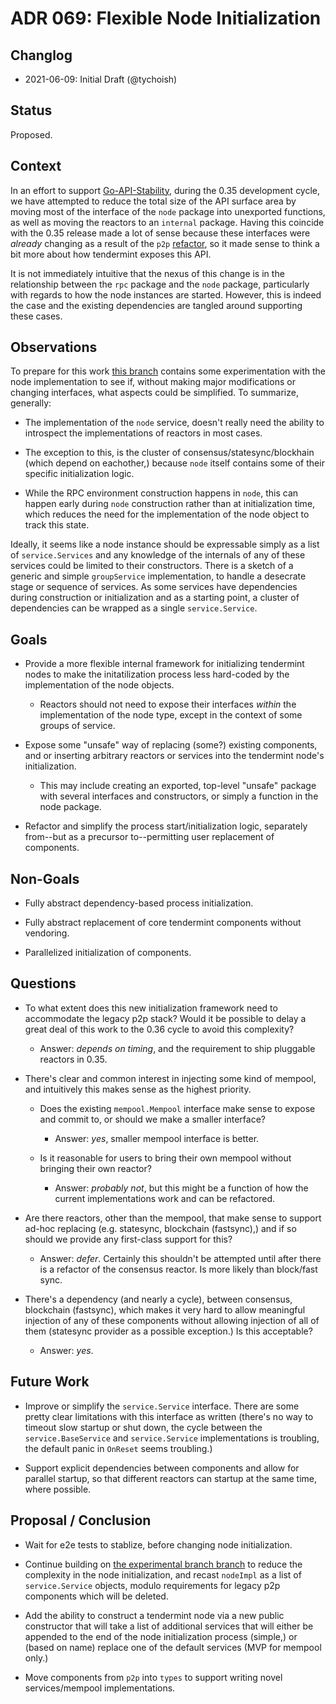 # ADR 069: Flexible Node Initialization

## Changlog

- 2021-06-09: Initial Draft (@tychoish)

## Status 

Proposed. 

## Context

In an effort to support [Go-API-Stability](./adr-060-go-api-stability.Md),
during the 0.35 development cycle, we have attempted to reduce the total size
of the API surface area by moving most of the interface of the `node` package
into unexported functions, as well as moving the reactors to an `internal`
package. Having this coincide with the 0.35 release made a lot of sense
because these interfaces were _already_ changing as a result of the `p2p`
[refactor](./adr-061-p2p-refactor-scope.md), so it made sense to think a bit
more about how tendermint exposes this API.

It is not immediately intuitive that the nexus of this change is in the
relationship between the `rpc` package and the `node` package, particularly
with regards to how the node instances are started. However, this is indeed
the case and the existing dependencies are tangled around supporting these
cases.

## Observations

To prepare for this work [this
branch](https://github.com/tendermint/tendermint/tree/tychoish/scratch-node-minimize)
contains some experimentation with the node implementation to see if,
without making major modifications or changing interfaces, what
aspects could be simplified. To summarize, generally:

- The implementation of the `node` service, doesn't really need the
  ability to introspect the implementations of reactors in most
  cases.

- The exception to this, is the cluster of
  consensus/statesync/blockhain (which depend on eachother,) because
  `node` itself contains some of their specific initialization logic.

- While the RPC environment construction happens in `node`, this can
  happen early during `node` construction rather than at
  initialization time, which reduces the need for the implementation
  of the node object to track this state.

Ideally, it seems like a node instance should be expressable simply as
a list of `service.Services` and any knowledge of the internals of any
of these services could be limited to their constructors. There is a
sketch of a generic and simple `groupService` implementation, to handle a
desecrate stage or sequence of services.  As some services have
dependencies during construction or initialization and as a starting
point, a cluster of dependencies can be wrapped as a single
`service.Service`.

## Goals

- Provide a more flexible internal framework for initializing tendermint
  nodes to make the initatilization process less hard-coded by the
  implementation of the node objects. 
  
  - Reactors should not need to expose their interfaces *within* the
    implementation of the node type, except in the context of some groups of
    service. 

- Expose some "unsafe"  way of replacing (some?) existing components, and or
  inserting arbitrary reactors or services into the tendermint node's
  initialization.
  
  - This may include creating an exported, top-level "unsafe" package with
    several interfaces and constructors, or simply a function in the
    node package. 

- Refactor and simplify the process start/initialization logic,
  separately from--but as a precursor to--permitting user replacement
  of components.

## Non-Goals

- Fully abstract dependency-based process initialization. 

- Fully abstract replacement of core tendermint components without vendoring.

- Parallelized initialization of components.

## Questions

- To what extent does this new initialization framework need to accommodate
  the legacy p2p stack? Would it be possible to delay a great deal of this
  work to the 0.36 cycle to avoid this complexity? 
  
  - Answer: _depends on timing_, and the requirement to ship pluggable
    reactors in 0.35. 
  
- There's clear and common interest in injecting some kind of mempool, and
  intuitively this makes sense as the highest priority.
  
  - Does the existing `mempool.Mempool` interface make sense to expose and
    commit to, or should we make a smaller interface? 
    
	- Answer: _yes_, smaller mempool interface is better. 

  - Is it reasonable for users to bring their own mempool without bringing
    their own reactor?
	
	- Answer: _probably not_, but this might be a function of how the
      current implementations work and can be refactored. 

- Are there reactors, other than the mempool, that make sense to support
  ad-hoc replacing (e.g. statesync, blockchain (fastsync),) and if so should
  we provide any first-class support for this?

  - Answer: _defer_. Certainly this shouldn't be attempted until after
    there is a refactor of the consensus reactor. Is more likely than
    block/fast sync. 

- There's a dependency (and nearly a cycle), between consensus,
  blockchain (fastsync), which makes it very hard to allow meaningful
  injection of any of these components without allowing injection of
  all of them (statesync provider as a possible exception.) Is this
  acceptable?
  
  - Answer: _yes_. 

## Future Work

- Improve or simplify the `service.Service` interface. There are some
  pretty clear limitations with this interface as written (there's no
  way to timeout slow startup or shut down, the cycle between the
  `service.BaseService` and `service.Service` implementations is
  troubling, the default panic in `OnReset` seems troubling.)

- Support explicit dependencies between components and allow for
  parallel startup, so that different reactors can startup at the same
  time, where possible.

## Proposal / Conclusion 

- Wait for e2e tests to stablize, before changing node initialization.

- Continue building on [the experimental branch
  branch](https://github.com/tendermint/tendermint/tree/tychoish/scratch-node-minimize)
  to reduce the complexity in the node initialization, and recast
  `nodeImpl` as a list of `service.Service` objects, modulo
  requirements for legacy p2p components which will be deleted.

- Add the ability to construct a tendermint node via a new public
  constructor that will take a list of additional services that will
  either be appended to the end of the node initialization process
  (simple,) or (based on name) replace one of the default services
  (MVP for mempool only.)

- Move components from `p2p` into `types` to support writing
  novel services/mempool implementations.
